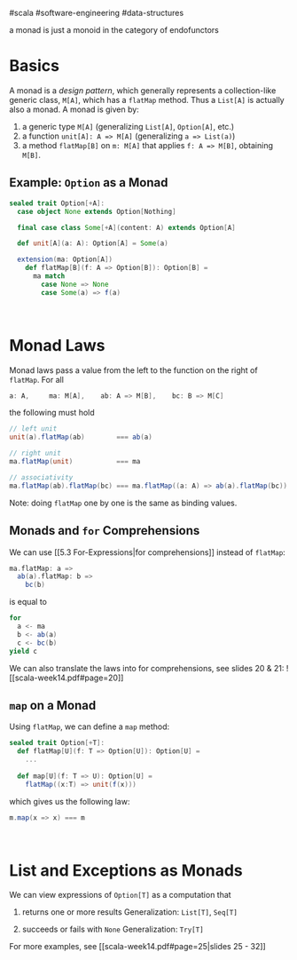 #scala #software-engineering #data-structures 

a monad is just a monoid in the category of endofunctors

# Basics
A monad is a *design pattern*, which generally represents a collection-like generic class, `M[A]`, which has a `flatMap` method. Thus a `List[A]` is actually also a monad.
A monad is given by:
1. a generic type `M[A]` (generalizing `List[A]`, `Option[A]`, etc.)
2. a function `unit[A]: A => M[A]` (generalizing `a => List(a)`)
3. a method `flatMap[B]` on `m: M[A]` that applies `f: A => M[B]`, obtaining `M[B]`.

## Example: `Option` as a Monad
```Scala
sealed trait Option[+A]:
  case object None extends Option[Nothing]

  final case class Some[+A](content: A) extends Option[A]

  def unit[A](a: A): Option[A] = Some(a)

  extension(ma: Option[A])
    def flatMap[B](f: A => Option[B]): Option[B] =
      ma match
        case None => None
        case Some(a) => f(a)
```
<br>

# Monad Laws
Monad laws pass a value from the left to the function on the right of `flatMap`. For all
```Scala
a: A,     ma: M[A],    ab: A => M[B],    bc: B => M[C]
```
the following must hold
```Scala
// left unit
unit(a).flatMap(ab)        === ab(a)

// right unit
ma.flatMap(unit)           === ma

// associativity
ma.flatMap(ab).flatMap(bc) === ma.flatMap((a: A) => ab(a).flatMap(bc))
```

Note: doing `flatMap` one by one is the same as binding values.
<br>

## Monads and `for` Comprehensions
We can use [[5.3 For-Expressions|for comprehensions]] instead of `flatMap`:
```Scala
ma.flatMap: a =>
  ab(a).flatMap: b =>
    bc(b)
```
is equal to
```Scala
for
  a <- ma
  b <- ab(a)
  c <- bc(b)
yield c
```

We can also translate the laws into for comprehensions, see slides 20 & 21:
![[scala-week14.pdf#page=20]]

## `map` on a Monad
Using `flatMap`, we can define a `map` method:
```Scala
sealed trait Option[+T]:
  def flatMap[U](f: T => Option[U]): Option[U] =
    ...
  
  def map[U](f: T => U): Option[U] =
    flatMap((x:T) => unit(f(x)))
```
which gives us the following law:
```Scala
m.map(x => x) === m
```
<br>

# List and Exceptions as Monads
We can view expressions of `Option[T]` as a computation that
1. returns one or more results
   Generalization: `List[T]`, `Seq[T]`
   <br>
   
2. succeeds or fails with `None`
   Generalization: `Try[T]`

For more examples, see [[scala-week14.pdf#page=25|slides 25 - 32]]